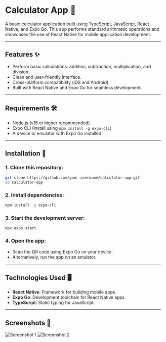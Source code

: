 # **Calculator App 📱**

A basic calculator application built using TypeScript, JavaScript, React Native, and Expo Go. This app performs standard arithmetic operations and showcases the use of React Native for mobile application development.

---

## **Features ✨**

- Perform basic calculations: addition, subtraction, multiplication, and division.
- Clean and user-friendly interface.
- Cross-platform compatibility (iOS and Android).
- Built with React Native and Expo Go for seamless development.

---

## **Requirements 🛠️**

- Node.js (v16 or higher recommended)
- Expo CLI (Install using `npm install -g expo-cli`)
- A device or emulator with Expo Go installed.

---

## **Installation 🚀**

### **1. Clone this repository:**

```bash
git clone https://github.com/your-username/calculator-app.git
cd calculator-app
```

### **2. Install dependencies:**

```bash
npm install -g expo-cli
```

### **3. Start the development server:**

```bash
npx expo start
```

### **4. Open the app:**

- Scan the QR code using Expo Go on your device.
- Alternatively, run the app on an emulator.

---

## **Technologies Used 🖥️**

- **React Native**: Framework for building mobile apps.
- **Expo Go**: Development toolchain for React Native apps.
- **TypeScript**: Static typing for JavaScript.

---

## **Screenshots 📸**

![Screenshot 1](https://github.com/user-attachments/assets/e5caebfa-d89c-4a51-8c5c-6af35a0e67b7)
![Screenshot 2](https://github.com/user-attachments/assets/2e9f9e04-caef-44b0-8cc1-9e93908ed215)

